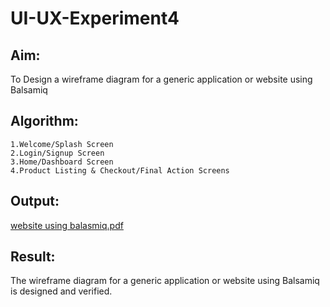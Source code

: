 # UI-UX-Experiment4

## Aim:
To Design a wireframe diagram for a generic application or website using Balsamiq

## Algorithm:
```
1.Welcome/Splash Screen
2.Login/Signup Screen
3.Home/Dashboard Screen
4.Product Listing & Checkout/Final Action Screens
```

## Output:

[website using balasmiq.pdf](https://github.com/user-attachments/files/20540691/website.using.balasmiq.pdf)


## Result:
The wireframe diagram for a generic application or website using Balsamiq is designed and verified.
